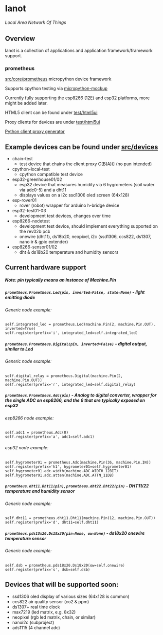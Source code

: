 # lanot

###### Local Area Network Of Things

## Overview

lanot is a collection of applications and application framework/framework support.

### prometheus

[src/core/prometheus](src/core/prometheus) micropython device framework

Supports cpython testing via [micropython-mockup](tools/micropython-mockup)

Currently fully supporting the esp8266 (12E) and esp32 platforms, more might be added later.

HTML5 client can be found under [test/html5ui](test/html5ui)

Proxy clients for devices are under [test/html5ui](test/html5ui)

[Python client proxy generator](test/html5ui)

## Example devices can be found under [src/devices](src/devices)

* chain-test
  * test device that chains the client proxy C(B(A))) (no pun intended)
* cpython-local-test
  * cpython compatible test device
* esp32-greenhouse01/02
  * esp32 device that measures humidity via 6 hygrometers (soil water via adc0-5) and a dht11
  * displays values on a i2c ssd1306 oled screen (64x128)
* esp-rover01
  * rover (robot) wrapper for arduino h-bridge device
* esp32-test01-03
  * development test devices, changes over time
* esp8266-nodetest
  * development test device, should implement everything supported on the rev02b pcb
  * onewire (dht11), ds18b20, neopixel, i2c (ssd1306, ccs822, ds1307, nano ir & gpio extender)
* esp8266-sensor01/02
  * dht & ds18b20 temperature and humidity sensors
 
## Current hardware support
  ##### Note: pin typically means an instance of Machine.Pin

##### `prometheus.Prometheus.Led(pin, inverted=False, state=None)` - light emitting diode

###### Generic node example:
    self.integrated_led = prometheus.Led(machine.Pin(2, machine.Pin.OUT), inverted=True)
    self.register(prefix='i', integrated_led=self.integrated_led)

##### `prometheus.Prometheus.Digital(pin, inverted=False)` - digital output, similar to Led

###### Generic node example:
    self.digital_relay = prometheus.Digital(machine.Pin(2, machine.Pin.OUT))
    self.register(prefix='r', integrated_led=self.digital_relay)

##### `prometheus.Prometheus.Adc(pin)` - Analog to digital converter, wrapper for the single ADC on esp8266, and the 6 that are typically exposed on esp32

###### esp8266 node example:
    self.adc1 = prometheus.Adc(0)
    self.register(prefix='a', adc1=self.adc1)

###### esp32 node example:
    self.hygrometer01 = prometheus.Adc(machine.Pin(36, machine.Pin.IN))
    self.register(prefix='h1', hygrometer01=self.hygrometer01)
    self.hygrometer01.adc.width(machine.ADC.WIDTH_12BIT)
    self.hygrometer01.adc.atten(machine.ADC.ATTN_11DB)

##### `prometheus.dht11.Dht11(pin)`, `prometheus.dht22.Dht22(pin)` - DHT11/22 temperature and humidity sensor

###### Generic node example:
    self.dht11 = prometheus.dht11.Dht11(machine.Pin(12, machine.Pin.OUT))
    self.register(prefix='d', dht11=self.dht11)

##### `prometheus.pds18x20.Ds18x20(pin=None, ow=None)` - ds18x20 onewire temperature sensor

###### Generic node example:
    self.dsb = prometheus.pds18x20.Ds18x20(ow=self.onewire)
    self.register(prefix='s', dsb=self.dsb)


## Devices that will be supported soon:
* ssd1306 oled display of various sizes (64x128 is common)
* ccs822 air quality sensor (co2 & ppm)
* ds1307+ real time clock
* max7219 (led matrix, e.g. 8x32)
* neopixel (rgb led matrix, chain, or similar)
* nanoi2c (subproject)
* ads1115 (4 channel adc)
